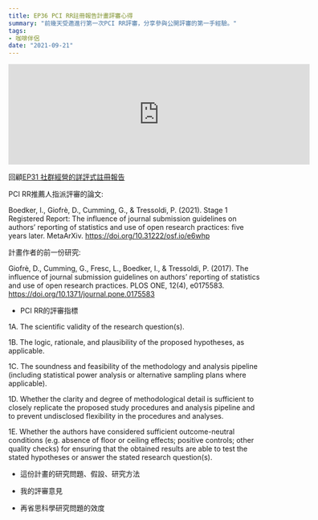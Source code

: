 ```yaml
---
title: EP36 PCI RR註冊報告計畫評審心得
summary: "前幾天受邀進行第一次PCI RR評審，分享參與公開評審的第一手經驗。"
tags:
- 咖啡伴侶
date: "2021-09-21"
---
```


<iframe src="https://anchor.fm/opensci-cafe/embed/episodes/EP36-PCI-RR-e17lbi0" height="200px" width="600px" frameborder="0" scrolling="no"></iframe>

回顧[EP31 社群經營的詳評式註冊報告](https://open-cafe.netlify.app/project/ep031/)


PCI RR推薦人指派評審的論文:

Boedker, I., Giofrè, D., Cumming, G., & Tressoldi, P. (2021). Stage 1 Registered Report: The influence of journal submission guidelines on authors’ reporting of statistics and use of open research practices: five years later. MetaArXiv. https://doi.org/10.31222/osf.io/e6whp

計畫作者的前一份研究:

Giofrè, D., Cumming, G., Fresc, L., Boedker, I., & Tressoldi, P. (2017). The influence of journal submission guidelines on authors’ reporting of statistics and use of open research practices. PLOS ONE, 12(4), e0175583. https://doi.org/10.1371/journal.pone.0175583



- PCI RR的評審指標

1A. The scientific validity of the research question(s).

1B. The logic, rationale, and plausibility of the proposed hypotheses, as applicable.

1C. The soundness and feasibility of the methodology and analysis pipeline (including statistical power analysis or alternative sampling plans where applicable).

1D. Whether the clarity and degree of methodological detail is sufficient to closely replicate the proposed study procedures and analysis pipeline and to prevent undisclosed flexibility in the procedures and analyses.

1E. Whether the authors have considered sufficient outcome-neutral conditions (e.g. absence of floor or ceiling effects; positive controls; other quality checks) for ensuring that the obtained results are able to test the stated hypotheses or answer the stated research question(s).


- 這份計畫的研究問題、假設、研究方法


- 我的評審意見


- 再省思科學研究問題的效度
